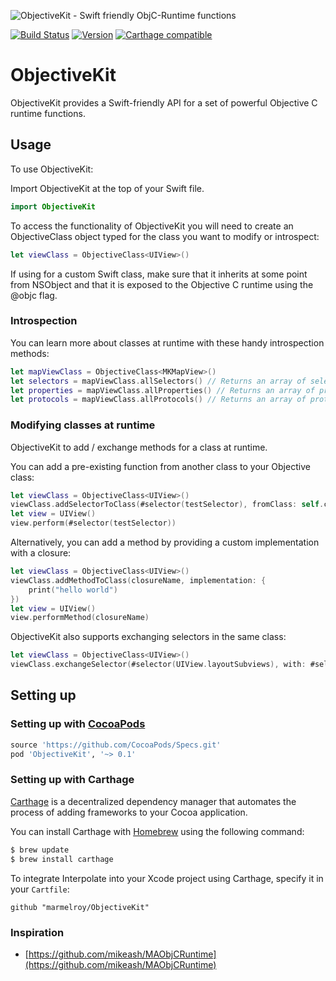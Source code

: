 ![ObjectiveKit - Swift friendly ObjC-Runtime functions ](https://cloud.githubusercontent.com/assets/889949/20255787/af3dced6-aa3f-11e6-9abb-f7b4a250f25c.png)


[![Build Status](https://travis-ci.org/marmelroy/ObjectiveKit.svg?branch=master)](https://travis-ci.org/marmelroy/ObjectiveKit)
[![Version](http://img.shields.io/cocoapods/v/ObjectiveKit.svg)](http://cocoapods.org/?q=ObjectiveKit)
[![Carthage compatible](https://img.shields.io/badge/Carthage-compatible-4BC51D.svg?style=flat)](https://github.com/Carthage/Carthage)

# ObjectiveKit
ObjectiveKit provides a Swift-friendly API for a set of powerful Objective C runtime functions.

## Usage

To use ObjectiveKit:

Import ObjectiveKit at the top of your Swift file.

```swift
import ObjectiveKit
```

To access the functionality of ObjectiveKit you will need to create an ObjectiveClass object typed for the class you want to modify or introspect:

```swift
let viewClass = ObjectiveClass<UIView>()
```

If using for a custom Swift class, make sure that it inherits at some point from NSObject and that it is exposed to the Objective C runtime using the @objc flag.

### Introspection

You can learn more about classes at runtime with these handy introspection methods:
```swift
let mapViewClass = ObjectiveClass<MKMapView>()
let selectors = mapViewClass.allSelectors() // Returns an array of selectors.
let properties = mapViewClass.allProperties() // Returns an array of properties.
let protocols = mapViewClass.allProtocols() // Returns an array of protocols.
```

### Modifying classes at runtime

ObjectiveKit to add / exchange methods for a class at runtime.

You can add a pre-existing function from another class to your Objective class:
```swift
let viewClass = ObjectiveClass<UIView>()
viewClass.addSelectorToClass(#selector(testSelector), fromClass: self.classForCoder)
let view = UIView()
view.perform(#selector(testSelector))
```

Alternatively, you can add a method by providing a custom implementation with a closure:
```swift
let viewClass = ObjectiveClass<UIView>()
viewClass.addMethodToClass(closureName, implementation: {
    print("hello world")
})
let view = UIView()
view.performMethod(closureName)
```

ObjectiveKit also supports exchanging selectors in the same class:
```swift
let viewClass = ObjectiveClass<UIView>()
viewClass.exchangeSelector(#selector(UIView.layoutSubviews), with: #selector(UIView.xxx_layoutSubviews))
```

## Setting up

### Setting up with [CocoaPods](http://cocoapods.org/?q=ObjectiveKit)
```ruby
source 'https://github.com/CocoaPods/Specs.git'
pod 'ObjectiveKit', '~> 0.1'
```

### Setting up with Carthage

[Carthage](https://github.com/Carthage/Carthage) is a decentralized dependency manager that automates the process of adding frameworks to your Cocoa application.

You can install Carthage with [Homebrew](http://brew.sh/) using the following command:

```bash
$ brew update
$ brew install carthage
```

To integrate Interpolate into your Xcode project using Carthage, specify it in your `Cartfile`:

```ogdl
github "marmelroy/ObjectiveKit"
```

### Inspiration
- [https://github.com/mikeash/MAObjCRuntime](https://github.com/mikeash/MAObjCRuntime)
